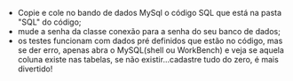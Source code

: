 - Copie e cole no bando de dados MySql o código SQL que está na pasta "SQL" do código;
- mude a senha da classe conexão para a senha do seu banco de dados;
- os testes funcionam com dados pré definidos que estão no código, mas se der erro, apenas abra o MySQL(shell ou WorkBench) e veja se aquela coluna existe nas tabelas, se não existir...cadastre tudo do zero, é mais divertido!
